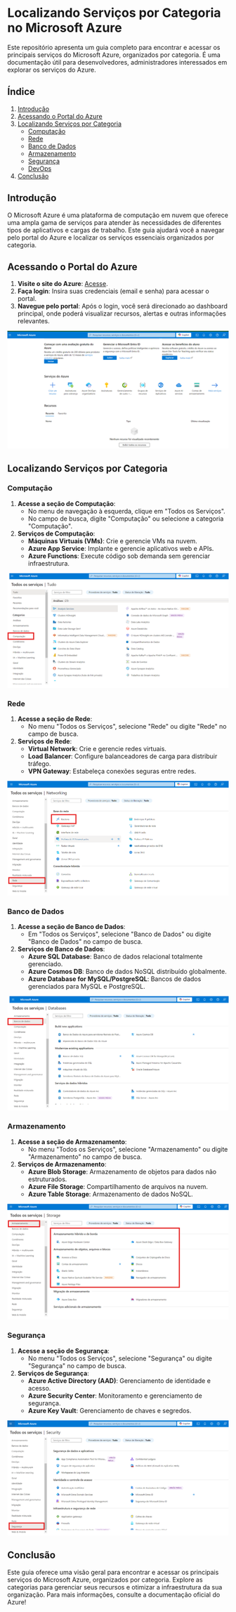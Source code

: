 # Localizando Serviços por Categoria no Microsoft Azure

Este repositório apresenta um guia completo para encontrar e acessar os principais serviços do Microsoft Azure, organizados por categoria. É uma documentação útil para desenvolvedores, administradores  interessados em explorar os serviços do Azure.
## Índice

1. [Introdução](https://github.com/Doni-zete/Guia_Azure/tree/localizacao-servicos-categoria-azure?tab=readme-ov-file#introdução)
2. [Acessando o Portal do Azure](https://github.com/Doni-zete/Guia_Azure/tree/localizacao-servicos-categoria-azure?tab=readme-ov-file#acessando-o-portal-do-azure)
3. [Localizando Serviços por Categoria](https://github.com/Doni-zete/Guia_Azure/tree/localizacao-servicos-categoria-azure?tab=readme-ov-file#localizando-serviços-por-categoria)
    - [Computação](https://github.com/Doni-zete/Guia_Azure/tree/localizacao-servicos-categoria-azure?tab=readme-ov-file#computação)
    - [Rede](https://github.com/Doni-zete/Guia_Azure/tree/localizacao-servicos-categoria-azure?tab=readme-ov-file#rede)
    - [Banco de Dados](https://github.com/Doni-zete/Guia_Azure/tree/localizacao-servicos-categoria-azure?tab=readme-ov-file#banco-de-dados)
    - [Armazenamento](https://github.com/Doni-zete/Guia_Azure/tree/localizacao-servicos-categoria-azure?tab=readme-ov-file#armazenamento)
    - [Segurança](https://github.com/Doni-zete/Guia_Azure/tree/localizacao-servicos-categoria-azure?tab=readme-ov-file#segurança)
    - [DevOps](https://github.com/Doni-zete/Guia_Azure/tree/localizacao-servicos-categoria-azure?tab=readme-ov-file#devops)
4. [Conclusão](https://github.com/Doni-zete/Guia_Azure/tree/localizacao-servicos-categoria-azure?tab=readme-ov-file#conclusão)

## Introdução

O Microsoft Azure é uma plataforma de computação em nuvem que oferece uma ampla gama de serviços para atender às necessidades de diferentes tipos de aplicativos e cargas de trabalho. Este guia ajudará você a navegar pelo portal do Azure e localizar os serviços essenciais organizados por categoria.

## Acessando o Portal do Azure

1. **Visite o site do Azure**: [Acesse](portal.azure.com).
2. **Faça login**: Insira suas credenciais (email e senha) para acessar o portal.
3. **Navegue pelo portal**: Após o login, você será direcionado ao dashboard principal, onde poderá visualizar recursos, alertas e outras informações relevantes.

![Dashbord](https://github.com/Doni-zete/azure-az900/blob/main/localizando-servicos-por-categoria/img/img1.png)

## Localizando Serviços por Categoria

### Computação

1. **Acesse a seção de Computação**:
    - No menu de navegação à esquerda, clique em "Todos os Serviços".
    - No campo de busca, digite "Computação" ou selecione a categoria "Computação".
2. **Serviços de Computação**:
    - **Máquinas Virtuais (VMs)**: Crie e gerencie VMs na nuvem.
    - **Azure App Service**: Implante e gerencie aplicativos web e APIs.
    - **Azure Functions**: Execute código sob demanda sem gerenciar infraestrutura.

![Computação](https://github.com/Doni-zete/azure-az900/blob/main/localizando-servicos-por-categoria/img/img2.png)

### Rede

1. **Acesse a seção de Rede**:
    - No menu "Todos os Serviços", selecione "Rede" ou digite "Rede" no campo de busca.
2. **Serviços de Rede**:
    - **Virtual Network**: Crie e gerencie redes virtuais.
    - **Load Balancer**: Configure balanceadores de carga para distribuir tráfego.
    - **VPN Gateway**: Estabeleça conexões seguras entre redes.

![Rede](https://github.com/Doni-zete/azure-az900/blob/main/localizando-servicos-por-categoria/img/img3.png)

### Banco de Dados

1. **Acesse a seção de Banco de Dados**:
    - Em "Todos os Serviços", selecione "Banco de Dados" ou digite "Banco de Dados" no campo de busca.
2. **Serviços de Banco de Dados**:
    - **Azure SQL Database**: Banco de dados relacional totalmente gerenciado.
    - **Azure Cosmos DB**: Banco de dados NoSQL distribuído globalmente.
    - **Azure Database for MySQL/PostgreSQL**: Bancos de dados gerenciados para MySQL e PostgreSQL.

![Rede](https://github.com/Doni-zete/azure-az900/blob/main/localizando-servicos-por-categoria/img/img4.png)

### Armazenamento

1. **Acesse a seção de Armazenamento**:
    - No menu "Todos os Serviços", selecione "Armazenamento" ou digite "Armazenamento" no campo de busca.
2. **Serviços de Armazenamento**:
    - **Azure Blob Storage**: Armazenamento de objetos para dados não estruturados.
    - **Azure File Storage**: Compartilhamento de arquivos na nuvem.
    - **Azure Table Storage**: Armazenamento de dados NoSQL.

![Armazenamento](https://github.com/Doni-zete/azure-az900/blob/main/localizando-servicos-por-categoria/img/img5.png)

### Segurança

1. **Acesse a seção de Segurança**:
    - No menu "Todos os Serviços", selecione "Segurança" ou digite "Segurança" no campo de busca.
2. **Serviços de Segurança**:
    - **Azure Active Directory (AAD)**: Gerenciamento de identidade e acesso.
    - **Azure Security Center**: Monitoramento e gerenciamento de segurança.
    - **Azure Key Vault**: Gerenciamento de chaves e segredos.

![Armazenamento](https://github.com/Doni-zete/azure-az900/blob/main/localizando-servicos-por-categoria/img/img6.png)
    

## Conclusão

Este guia oferece uma visão geral para encontrar e acessar os principais serviços do Microsoft Azure, organizados por categoria. Explore as categorias para gerenciar seus recursos e otimizar a infraestrutura da sua organização. Para mais informações, consulte a documentação oficial do Azure!

